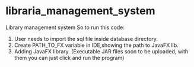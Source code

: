 # libraria_management_system
Library management system 
So to run this code:
1) User needs to import the sql file inside database directory.
2) Create PATH_TO_FX variable in IDE,showing the path to JavaFX lib.
3) Adding JavaFX library.
(Executable JAR files soon to be uploaded, with them you can just click and run the program)

